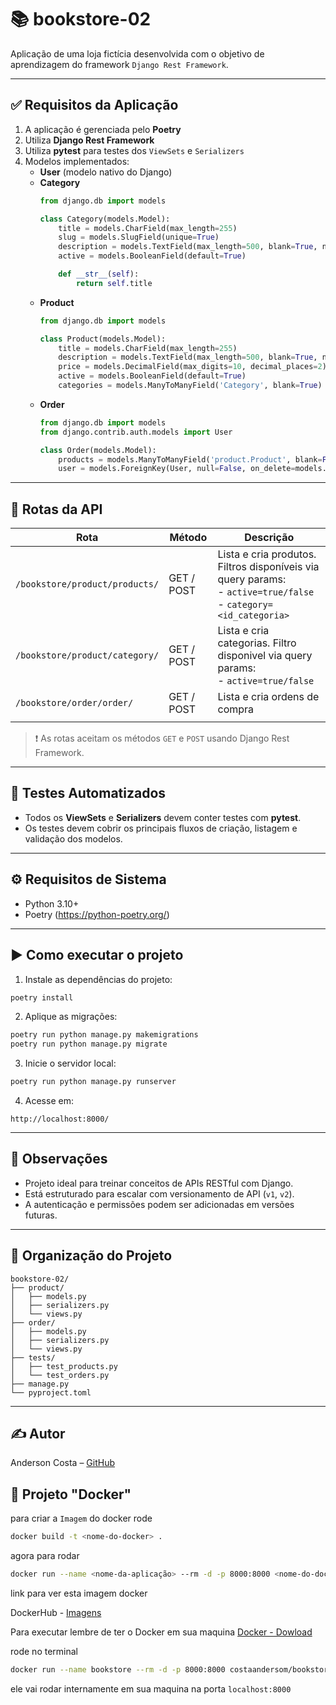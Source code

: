 # 📚 bookstore-02

Aplicação de uma loja fictícia desenvolvida com o objetivo de aprendizagem do framework `Django Rest Framework`.

---

## ✅ Requisitos da Aplicação

1. A aplicação é gerenciada pelo **Poetry**
2. Utiliza **Django Rest Framework**
3. Utiliza **pytest** para testes dos `ViewSets` e `Serializers`
4. Modelos implementados:
    - **User** (modelo nativo do Django)
    - **Category**
        ```python
        from django.db import models

        class Category(models.Model):
            title = models.CharField(max_length=255)
            slug = models.SlugField(unique=True)
            description = models.TextField(max_length=500, blank=True, null=True)
            active = models.BooleanField(default=True)

            def __str__(self):
                return self.title
        ```
    - **Product**
        ```python
        from django.db import models

        class Product(models.Model):
            title = models.CharField(max_length=255)
            description = models.TextField(max_length=500, blank=True, null=True)
            price = models.DecimalField(max_digits=10, decimal_places=2)
            active = models.BooleanField(default=True)
            categories = models.ManyToManyField('Category', blank=True)
        ```
    - **Order**
        ```python
        from django.db import models
        from django.contrib.auth.models import User

        class Order(models.Model):
            products = models.ManyToManyField('product.Product', blank=False)
            user = models.ForeignKey(User, null=False, on_delete=models.CASCADE)
        ```

---

## 🔁 Rotas da API


| Rota                           | Método     | Descrição                                                                                                              |
| ------------------------------ | ---------- | ---------------------------------------------------------------------------------------------------------------------- |
| `/bookstore/product/products/` | GET / POST | Lista e cria produtos. Filtros disponíveis via query params:<br> - `active=true/false`<br> - `category=<id_categoria>` |
| `/bookstore/product/category/` | GET / POST | Lista e cria categorias. Filtro disponivel via query params:<br> - `active=true/false`                                 |
| `/bookstore/order/order/`      | GET / POST | Lista e cria ordens de compra                                                                                          |
                                                                                     |




> ❗ As rotas aceitam os métodos `GET` e `POST` usando Django Rest Framework.

---

## 🧪 Testes Automatizados

- Todos os **ViewSets** e **Serializers** devem conter testes com **pytest**.
- Os testes devem cobrir os principais fluxos de criação, listagem e validação dos modelos.

---

## ⚙️ Requisitos de Sistema

- Python 3.10+
- Poetry (https://python-poetry.org/)

---

## ▶️ Como executar o projeto

1. Instale as dependências do projeto:

```bash
poetry install
```

2. Aplique as migrações:

```bash
poetry run python manage.py makemigrations
poetry run python manage.py migrate
```

3. Inicie o servidor local:

```bash
poetry run python manage.py runserver
```

4. Acesse em:

```
http://localhost:8000/
```

---

## 📌 Observações

- Projeto ideal para treinar conceitos de APIs RESTful com Django.
- Está estruturado para escalar com versionamento de API (`v1`, `v2`).
- A autenticação e permissões podem ser adicionadas em versões futuras.

---

## 📂 Organização do Projeto

```
bookstore-02/
├── product/
│   ├── models.py
│   ├── serializers.py
│   └── views.py
├── order/
│   ├── models.py
│   ├── serializers.py
│   └── views.py
├── tests/
│   ├── test_products.py
│   └── test_orders.py
├── manage.py
└── pyproject.toml
```

---

## ✍️ Autor

Anderson Costa – [GitHub](https://github.com/AndersonCostaDev01)

## 🚛 Projeto "Docker"

para criar a `Imagem` do docker rode

```bash
docker build -t <nome-do-docker> .
```

agora para rodar 

```bash
docker run --name <nome-da-aplicação> --rm -d -p 8000:8000 <nome-do-docker>:<tag>
``` 

link para ver esta imagem docker

DockerHub - [Imagens](https://hub.docker.com/r/costaandersom/bookstore/tags)

Para executar lembre de ter o Docker em sua maquina [Docker - Dowload](https://www.docker.com/) 

rode no terminal 
```bash
docker run --name bookstore --rm -d -p 8000:8000 costaandersom/bookstore:0.0.1
``` 
ele vai rodar internamente em sua maquina na porta `localhost:8000`